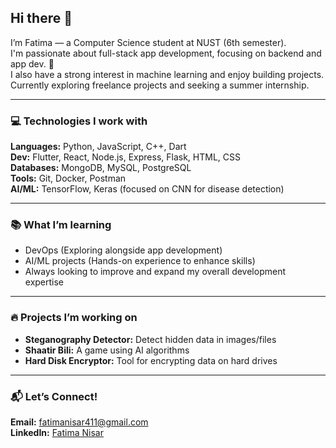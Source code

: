 ## Hi there 👋  
I’m Fatima — a Computer Science student at NUST (6th semester).  
I'm passionate about full-stack app development, focusing on backend and app dev. 🚀  
I also have a strong interest in machine learning and enjoy building projects.
Currently exploring freelance projects and seeking a summer internship.

---

### 💻 Technologies I work with
**Languages:** Python, JavaScript, C++, Dart  
**Dev:** Flutter, React, Node.js, Express, Flask, HTML, CSS  
**Databases:** MongoDB, MySQL, PostgreSQL  
**Tools:** Git, Docker, Postman  
**AI/ML:** TensorFlow, Keras (focused on CNN for disease detection)

---

### 📚 What I’m learning
- DevOps (Exploring alongside app development)
- AI/ML projects (Hands-on experience to enhance skills)
- Always looking to improve and expand my overall development expertise

---

### 🔥 Projects I’m working on
- **Steganography Detector:** Detect hidden data in images/files  
- **Shaatir Bili:** A game using AI algorithms  
- **Hard Disk Encryptor:** Tool for encrypting data on hard drives

---

### 📬 Let’s Connect!
**Email:** [fatimanisar411@gmail.com](mailto:fatimanisar411@gmail.com)  
**LinkedIn:** [Fatima Nisar](https://www.linkedin.com/in/fatima-nisar)
